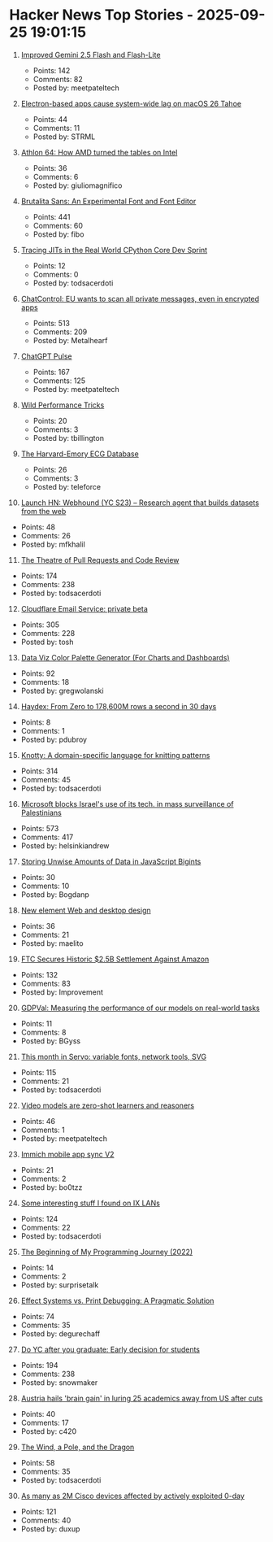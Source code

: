 # Hacker News Top Stories - 2025-09-25 19:01:15

1. [Improved Gemini 2.5 Flash and Flash-Lite](https://developers.googleblog.com/en/continuing-to-bring-you-our-latest-models-with-an-improved-gemini-2-5-flash-and-flash-lite-release/)
   - Points: 142
   - Comments: 82
   - Posted by: meetpateltech

2. [Electron-based apps cause system-wide lag on macOS 26 Tahoe](https://github.com/electron/electron/issues/48311)
   - Points: 44
   - Comments: 11
   - Posted by: STRML

3. [Athlon 64: How AMD turned the tables on Intel](https://dfarq.homeip.net/athlon-64-how-amd-turned-the-tables-on-intel/)
   - Points: 36
   - Comments: 6
   - Posted by: giuliomagnifico

4. [Brutalita Sans: An Experimental Font and Font Editor](https://brutalita.com/)
   - Points: 441
   - Comments: 60
   - Posted by: fibo

5. [Tracing JITs in the Real World CPython Core Dev Sprint](https://antocuni.eu/2025/09/24/tracing-jits-in-the-real-world--cpython-core-dev-sprint/)
   - Points: 12
   - Comments: 0
   - Posted by: todsacerdoti

6. [ChatControl: EU wants to scan all private messages, even in encrypted apps](https://metalhearf.fr/posts/chatcontrol-wants-your-private-messages/)
   - Points: 513
   - Comments: 209
   - Posted by: Metalhearf

7. [ChatGPT Pulse](https://openai.com/index/introducing-chatgpt-pulse/)
   - Points: 167
   - Comments: 125
   - Posted by: meetpateltech

8. [Wild Performance Tricks](https://davidlattimore.github.io/posts/2025/09/02/rustforge-wild-performance-tricks.html)
   - Points: 20
   - Comments: 3
   - Posted by: tbillington

9. [The Harvard-Emory ECG Database](https://bdsp.io/content/heedb/4.0/)
   - Points: 26
   - Comments: 3
   - Posted by: teleforce

10. [Launch HN: Webhound (YC S23) – Research agent that builds datasets from the web](undefined)
   - Points: 48
   - Comments: 26
   - Posted by: mfkhalil

11. [The Theatre of Pull Requests and Code Review](https://meks.quest/blogs/the-theatre-of-pull-requests-and-code-review)
   - Points: 174
   - Comments: 238
   - Posted by: todsacerdoti

12. [Cloudflare Email Service: private beta](https://blog.cloudflare.com/email-service/)
   - Points: 305
   - Comments: 228
   - Posted by: tosh

13. [Data Viz Color Palette Generator (For Charts and Dashboards)](https://www.learnui.design/tools/data-color-picker.html)
   - Points: 92
   - Comments: 18
   - Posted by: gregwolanski

14. [Haydex: From Zero to 178,600M rows a second in 30 days](https://axiom.co/blog/building-haydex)
   - Points: 8
   - Comments: 1
   - Posted by: pdubroy

15. [Knotty: A domain-specific language for knitting patterns](https://t0mpr1c3.github.io/knotty/index.html)
   - Points: 314
   - Comments: 45
   - Posted by: todsacerdoti

16. [Microsoft blocks Israel's use of its tech. in mass surveillance of Palestinians](https://www.theguardian.com/world/2025/sep/25/microsoft-blocks-israels-use-of-its-technology-in-mass-surveillance-of-palestinians)
   - Points: 573
   - Comments: 417
   - Posted by: helsinkiandrew

17. [Storing Unwise Amounts of Data in JavaScript Bigints](https://jonathan-frere.com/posts/bigints-are-cool/)
   - Points: 30
   - Comments: 10
   - Posted by: Bogdanp

18. [New element Web and desktop design](https://element.io/blog/new-element-web-and-desktop-apps-have-distinct-element-x-vibes/)
   - Points: 36
   - Comments: 21
   - Posted by: maelito

19. [FTC Secures Historic $2.5B Settlement Against Amazon](https://www.ftc.gov/news-events/news/press-releases/2025/09/ftc-secures-historic-25-billion-settlement-against-amazon)
   - Points: 132
   - Comments: 83
   - Posted by: Improvement

20. [GDPVal: Measuring the performance of our models on real-world tasks](https://openai.com/index/gdpval/)
   - Points: 11
   - Comments: 8
   - Posted by: BGyss

21. [This month in Servo: variable fonts, network tools, SVG](https://servo.org/blog/2025/09/25/this-month-in-servo/)
   - Points: 115
   - Comments: 21
   - Posted by: todsacerdoti

22. [Video models are zero-shot learners and reasoners](https://video-zero-shot.github.io/)
   - Points: 46
   - Comments: 1
   - Posted by: meetpateltech

23. [Immich mobile app sync V2](https://immich.app/blog/sync-v2)
   - Points: 21
   - Comments: 2
   - Posted by: bo0tzz

24. [Some interesting stuff I found on IX LANs](https://blog.benjojo.co.uk/post/ixp-bad-broadcast-packets-interesting)
   - Points: 124
   - Comments: 22
   - Posted by: todsacerdoti

25. [The Beginning of My Programming Journey (2022)](https://docs.google.com/document/d/e/2PACX-1vS6wnp3kbNrjT9TEfHVpEqbAITqH_G6QubjczV8KRXFmOQ1JSTt1oNWHxVpLNRZU14J4VBd7wTMuDSS/pub)
   - Points: 14
   - Comments: 2
   - Posted by: surprisetalk

26. [Effect Systems vs. Print Debugging: A Pragmatic Solution](https://blog.flix.dev/blog/effect-systems-vs-print-debugging/)
   - Points: 74
   - Comments: 35
   - Posted by: degurechaff

27. [Do YC after you graduate: Early decision for students](https://www.ycombinator.com/early-decision)
   - Points: 194
   - Comments: 238
   - Posted by: snowmaker

28. [Austria hails 'brain gain' in luring 25 academics away from US after cuts](https://www.reuters.com/world/austria-hails-brain-gain-luring-25-academics-away-us-after-cuts-2025-09-25/)
   - Points: 40
   - Comments: 17
   - Posted by: c420

29. [The Wind, a Pole, and the Dragon](https://entropicthoughts.com/the-wind-a-pole-and-the-dragon)
   - Points: 58
   - Comments: 35
   - Posted by: todsacerdoti

30. [As many as 2M Cisco devices affected by actively exploited 0-day](https://arstechnica.com/security/2025/09/as-many-as-2-million-cisco-devices-affected-by-actively-exploited-0-day/)
   - Points: 121
   - Comments: 40
   - Posted by: duxup

